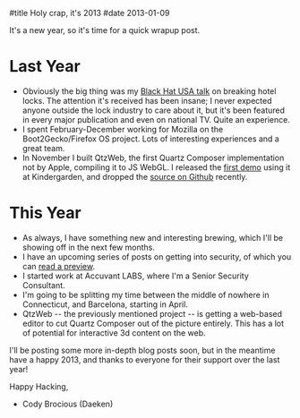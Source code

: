 #title Holy crap, it's 2013
#date 2013-01-09

It's a new year, so it's time for a quick wrapup post.

# Last Year

*   Obviously the big thing was my [Black Hat USA talk](http://daeken.com/blackhat-paper) on breaking hotel locks. The attention it's received has been insane; I never expected anyone outside the lock industry to care about it, but it's been featured in every major publication and even on national TV. Quite an experience.
*   I spent February-December working for Mozilla on the Boot2Gecko/Firefox OS project. Lots of interesting experiences and a great team.
*   In November I built QtzWeb, the first Quartz Composer implementation not by Apple, compiling it to JS WebGL. I released the [first demo](http://pouet.net/prod.php?which=60732) using it at Kindergarden, and dropped the [source on Github](https://github.com/daeken/Qtzweb) recently.

# This Year

*   As always, I have something new and interesting brewing, which I'll be showing off in the next few months.
*   I have an upcoming series of posts on getting into security, of which you can [read a preview](https://gist.github.com/b03f0b1f26fc1a98ca51).
*   I started work at Accuvant LABS, where I'm a Senior Security Consultant.
*   I'm going to be splitting my time between the middle of nowhere in Connecticut, and Barcelona, starting in April.
*   QtzWeb -- the previously mentioned project -- is getting a web-based editor to cut Quartz Composer out of the picture entirely. This has a lot of potential for interactive 3d content on the web.

I'll be posting some more in-depth blog posts soon, but in the meantime have a happy 2013, and thanks to everyone for their support over the last year!

Happy Hacking,  
- Cody Brocious (Daeken)

